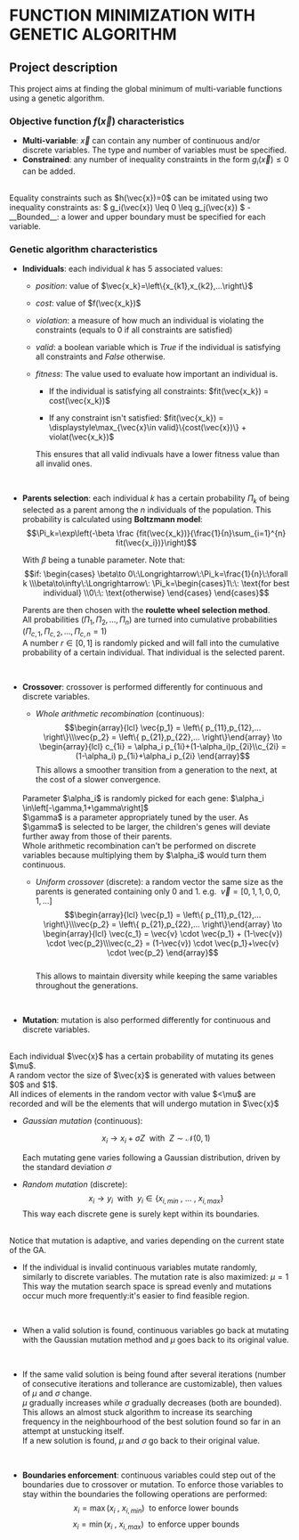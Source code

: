 # FUNCTION MINIMIZATION WITH GENETIC ALGORITHM


## Project description 

This project aims at finding the global minimum of multi-variable functions using a genetic algorithm.

### Objective function $f(\vec{x})$ characteristics
- __Multi-variable__: $\vec{x}$ can contain any number of continuous and/or discrete variables. The type and number of variables must be specified.
- __Constrained__: any number of inequality constraints in the form $g_i(\vec{x})\leq0$ can be added.
<br />
Equality constraints such as $h(\vec{x})=0$ can be imitated using two inequality constraints as: $ g_i(\vec{x}) \leq 0 \leq g_j(\vec{x}) $
- __Bounded__: a lower and upper boundary must be specified for each variable.

### Genetic algorithm characteristics
- __Individuals__: each individual $k$ has 5 associated values: 
  - _position_: value of $\vec{x_k}=\left\{x_{k1},x_{k2},...\right\}$ 
  - _cost_: value of $f(\vec{x_k})$
  - _violation_: a measure of how much an individual is violating the constraints (equals to 0 if all constraints are satisfied)
  - _valid_: a boolean variable which is $True$ if the individual is satisfying all constraints and $False$ otherwise.
  - _fitness_: The value used to evaluate how important an individual is.<br /> 
    - If the individual is satisfying all constraints: $fit(\vec{x_k}) = cost(\vec{x_k})$ 

    - If any constraint isn't satisfied: $fit(\vec{x_k}) = \displaystyle\max_{\vec{x}\in valid}\{cost(\vec{x})\} + violat(\vec{x_k})$  

    This ensures that all valid indivuals have a lower fitness value than all invalid ones.

    <br />

- __Parents selection__: each individual $k$ has a certain probability $\Pi_k$ of being selected as a parent among the $n$ individuals of the population. This probability is calculated using __Boltzmann model__: $$\Pi_k=\exp\left(-\beta \frac {fit(\vec{x_k})}{\frac{1}{n}\sum_{i=1}^{n} fit(\vec{x_i})}\right)$$

    With $\beta$ being a tunable parameter. Note that:  $$if: \begin{cases}   \beta\to 0\:\Longrightarrow\:\Pi_k=\frac{1}{n}\:\forall k \\\beta\to\infty\:\Longrightarrow\: \Pi_k=\begin{cases}1\:\: \text{for best individual} \\0\:\: \text{otherwise}   \end{cases}  \end{cases}$$

    Parents are then chosen with the __roulette wheel selection method__.<br />
    All probabilities $\left( \Pi_1,\Pi_2,...,\Pi_n \right)$ are turned into cumulative probabilities  $\left( \Pi_{c,1},\Pi_{c,2},...,\Pi_{c,n}=1 \right)$
    <br />
    A number $r\in[0,1]$ is randomly picked and will fall into the cumulative probability of a certain individual. That individual is the selected parent.

    <br />

- __Crossover__: crossover is performed differently for continuous and discrete variables.
    - _Whole arithmetic recombination_ (continuous): $$\begin{array}{lcl} \vec{p_1} = \left\{ p_{11},p_{12},... \right\}\\\vec{p_2} = \left\{ p_{21},p_{22},...   \right\}\end{array} \to \begin{array}{lcl} c_{1i} = \alpha_i p_{1i}+(1-\alpha_i)p_{2i}\\c_{2i} = (1-\alpha_i) p_{1i}+\alpha_i p_{2i} \end{array}$$ 
    This allows a smoother transition from a generation to the next, at the cost of a slower convergence.
    <br />
    Parameter $\alpha_i$ is randomly picked for each gene: $\alpha_i \in\left[-\gamma,1+\gamma\right]$
    <br />
    $\gamma$ is a parameter appropriately tuned by the user. As $\gamma$ is selected to be larger, the children's genes will deviate further away from those of their parents. 
     <br />
    Whole arithmetic recombination can't be performed on discrete variables because multiplying them by $\alpha_i$ would turn them continuous.

    - _Uniform crossover_ (discrete): a random vector the same size as the parents is generated containing only 0 and 1. e.g. $\:\vec{v}=[0,1,1,0,0,1,...]$
      <br />
      $$\begin{array}{lcl} \vec{p_1} = \left\{ p_{11},p_{12},... \right\}\\\vec{p_2} = \left\{ p_{21},p_{22},...   \right\}\end{array} \to \begin{array}{lcl} \vec{c_1} = \vec{v} \cdot \vec{p_1} + (1-\vec{v}) \cdot \vec{p_2}\\\vec{c_2} = (1-\vec{v}) \cdot \vec{p_1}+\vec{v} \cdot \vec{p_2} \end{array}$$ 
      <br />
      This allows to maintain diversity while keeping the same variables throughout the generations.

      <br />

- __Mutation__: mutation is also performed differently for continuous and discrete variables.
<br />
  Each individual $\vec{x}$ has a certain probability of mutating its genes $\mu$.
  <br />
  A random vector the size of $\vec{x}$ is generated with values between $0$ and $1$.
  <br />
  All indices of elements in the random vector with value $<\mu$ are recorded and will be the elements that will undergo mutation in $\vec{x}$

  - _Gaussian mutation_ (continuous): 

    $$ x_i \to x_i+\sigma Z \:\:\text{with}\:\: Z\sim \mathcal{N}(0,1)$$
  
    Each mutating gene varies following a Gaussian distribution, driven by the standard deviation $\sigma$

  - _Random mutation_ (discrete):
    $$ x_i \to y_i \:\:\text{with}\:\: y_i \in \left\{x_{i,min}\: ,\:...\:,\:x_{i,max} \right\} $$
    This way each discrete gene is surely kept within its boundaries. 

  <br />
  Notice that mutation is adaptive, and varies depending on the current state of the GA.

  <br />

  - If the individual is invalid continuous variables mutate randomly, similarly to discrete variables. The mutation rate is also maximized: $\mu=1$ <br />
  This way the mutation search space is spread evenly and mutations occur much more frequently:it's easier to find feasible region.
  <br />

  - When a valid solution is found, continuous variables go back at mutating with the Gaussian mutation method and $\mu$ goes back to its original value. 
  <br />

  - If the same valid solution is being found after several iterations (number of consecutive iterations and tollerance are customizable), then values of $\mu$ and $\sigma$ change.<br /> $\mu$ gradually increases while $\sigma$ gradually decreases (both are bounded).<br />
  This allows an almost stuck algorithm to increase its searching frequency in the neighbourhood of the best solution found so far in an attempt at unstucking itself. <br />
  If a new solution is found, $\mu$ and $\sigma$ go back to their original value. 

  <br />

- __Boundaries enforcement__: continuous variables could step out of the boundaries due to crossover or mutation. To enforce those variables to stay within the boundaries the following operations are performed:
$$x_i=\max\left( x_i\:,\:x_{i,min}   \right)\:\: \text{to enforce lower bounds}$$
$$x_i=\min\left( x_i\:,\:x_{i,max}   \right)\:\: \text{to enforce upper bounds}$$

  
  


       
    

      

    






































